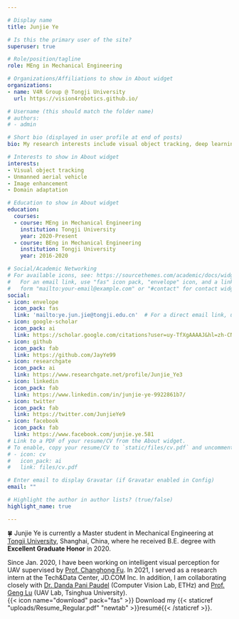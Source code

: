 ```yaml
---

# Display name
title: Junjie Ye

# Is this the primary user of the site?
superuser: true

# Role/position/tagline
role: MEng in Mechanical Engineering

# Organizations/Affiliations to show in About widget
organizations:
- name: V4R Group @ Tongji University
  url: https://vision4robotics.github.io/

# Username (this should match the folder name)
# authors:
# - admin

# Short bio (displayed in user profile at end of posts)
bio: My research interests include visual object tracking, deep learning, and robotics.

# Interests to show in About widget
interests:
- Visual object tracking
- Unmanned aerial vehicle
- Image enhancement
- Domain adaptation

# Education to show in About widget
education:
  courses:
  - course: MEng in Mechanical Engineering
    institution: Tongji University
    year: 2020-Present
  - course: BEng in Mechanical Engineering
    institution: Tongji University
    year: 2016-2020

# Social/Academic Networking
# For available icons, see: https://sourcethemes.com/academic/docs/widgets/#icons
#   For an email link, use "fas" icon pack, "envelope" icon, and a link in the
#   form "mailto:your-email@example.com" or "#contact" for contact widget.
social:
- icon: envelope
  icon_pack: fas
  link: 'mailto:ye.jun.jie@tongji.edu.cn'  # For a direct email link, use "mailto:test@example.org".
- icon: google-scholar
  icon_pack: ai
  link: https://scholar.google.com/citations?user=uy-TfXgAAAAJ&hl=zh-CN
- icon: github
  icon_pack: fab
  link: https://github.com/JayYe99
- icon: researchgate
  icon_pack: ai
  link: https://www.researchgate.net/profile/Junjie_Ye3
- icon: linkedin
  icon_pack: fab
  link: https://www.linkedin.com/in/junjie-ye-9922861b7/
- icon: twitter
  icon_pack: fab
  link: https://twitter.com/JunjieYe9
- icon: facebook
  icon_pack: fab
  link: https://www.facebook.com/junjie.ye.581
# Link to a PDF of your resume/CV from the About widget.
# To enable, copy your resume/CV to `static/files/cv.pdf` and uncomment the lines below.  
# - icon: cv
#   icon_pack: ai
#   link: files/cv.pdf

# Enter email to display Gravatar (if Gravatar enabled in Config)
email: ""

# Highlight the author in author lists? (true/false)
highlight_name: true

---
```

:four_leaf_clover: Junjie Ye is currently a Master student in Mechanical Engineering at [Tongji University](https://en.tongji.edu.cn/), Shanghai, China, where he received B.E. degree with **Excellent Graduate Honor** in 2020. 

Since Jan. 2020, I have been working on intelligent visual perception for UAV supervised by [Prof. Changhong Fu](https://scholar.google.com/citations?user=zmbMZ4kAAAAJ&hl=zh-CN). In 2021, I served as a research intern at the Tech&Data Center, JD.COM Inc. In addition, I am collaborating closely with [Dr. Danda Pani Paudel](https://people.ee.ethz.ch/~paudeld/) (Computer Vision Lab, ETHz) and [Prof. Geng Lu](https://www.researchgate.net/profile/Geng-Lu-3) (UAV Lab, Tsinghua University). \
{{< icon name="download" pack="fas" >}} Download my {{< staticref "uploads/Resume_Regular.pdf" "newtab" >}}resumé{{< /staticref >}}.
<!-- , advised by [Shan An](https://anshan.ai/). -->
<!-- For more info, please refer to my latest [CV](files/Resume_Regular.pdf). -->